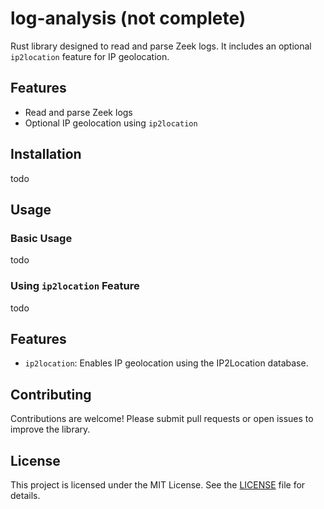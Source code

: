 # log-analysis (not complete)

Rust library designed to read and parse Zeek logs. It includes an optional `ip2location` feature for IP geolocation.

## Features

- Read and parse Zeek logs
- Optional IP geolocation using `ip2location`

## Installation

todo

## Usage

### Basic Usage

todo

### Using `ip2location` Feature

todo

## Features

- `ip2location`: Enables IP geolocation using the IP2Location database.

## Contributing

Contributions are welcome! Please submit pull requests or open issues to improve the library.

## License

This project is licensed under the MIT License. See the [LICENSE](LICENSE) file for details.

